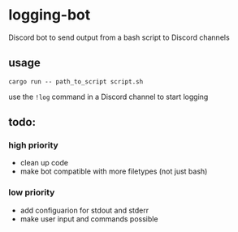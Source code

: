 # logging-bot
Discord bot to send output from a bash script to Discord channels

## usage
```shell
cargo run -- path_to_script script.sh
```
use the `!log` command in a Discord channel to start logging

## todo:

### high priority
- clean up code
- make bot compatible with more filetypes (not just bash)

### low priority
- add configuarion for stdout and stderr 
- make user input and commands possible
